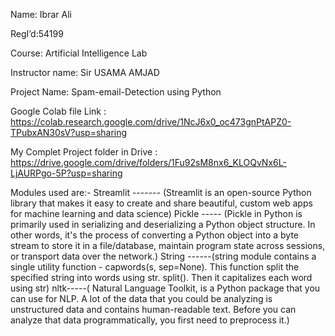 Name: Ibrar Ali

RegI’d:54199

Course: Artificial Intelligence Lab 

Instructor name: Sir USAMA AMJAD 

Project Name: Spam-email-Detection using Python

Google Colab file Link  : https://colab.research.google.com/drive/1NcJ6x0_oc473gnPtAPZ0-TPubxAN30sV?usp=sharing 

My Complet Project folder in Drive  : https://drive.google.com/drive/folders/1Fu92sM8nx6_KLOQvNx6L-LjAURPgo-5P?usp=sharing 

Modules used are:-
Streamlit ------- (Streamlit is an open-source Python library that makes it easy to create and share beautiful, custom web apps for machine learning and data science)
Pickle ----- (Pickle in Python is primarily used in serializing and deserializing a Python object structure. In other words, it's the process of converting a Python object into a byte stream to store it in a file/database, maintain program state across sessions, or transport data over the network.)
String ------(string module contains a single utility function - capwords(s, sep=None). This function split the specified string into words using str. split(). Then it capitalizes each word using str)
nltk-----( Natural Language Toolkit, is a Python package that you can use for NLP. A lot of the data that you could be analyzing is unstructured data and contains human-readable text. Before you can analyze that data programmatically, you first need to preprocess it.)
